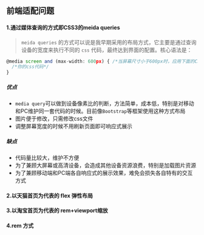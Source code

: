 ## 前端适配问题

#### 1.通过媒体查询的方式即CSS3的meida queries

> `meida queries` 的方式可以说是我早期采用的布局方式，它主要是通过查询设备的宽度来执行不同的 `css` 代码，最终达到界面的配置。核心语法是：

```javascript
@media screen and (max-width: 600px) { /*当屏幕尺寸小于600px时，应用下面的CSS样式*/
  /*你的css代码*/
}
```

##### 优点

- `media query`可以做到设备像素比的判断，方法简单，成本低，特别是对移动和PC维护同一套代码的时候。目前像`Bootstrap`等框架使用这种方式布局
- 图片便于修改，只需修改css文件
- 调整屏幕宽度的时候不用刷新页面即可响应式展示

##### 缺点

- 代码量比较大，维护不方便
- 为了兼顾大屏幕或高清设备，会造成其他设备资源浪费，特别是加载图片资源
- 为了兼顾移动端和PC端各自响应式的展示效果，难免会损失各自特有的交互方式



#### 2.以天猫首页为代表的 flex 弹性布局





#### 3.以淘宝首页为代表的 rem+viewport缩放





#### 4.rem 方式

<meta name="viewport" content="width=device-width, initial-scale=1.0">

